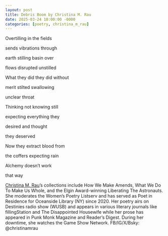 ```yaml
---
layout: post
title: Debris Boom by Christina M. Rau
date: 2025-03-24 10:00:00 -0000
categories: [poetry, christina_m_rau]
---
```


<p>Overtilling in the fields

sends vibrations through

earth stilling basin over

flows disrupted unstilled</p>

<p>What they did they did without

merit stilted swallowing

unclear throat</p>

<p>Thinking not knowing still

expecting everything they

desired and thought

they deserved</p>

<p>Now they extract blood from

the coffers expecting rain

Alchemy doesn’t work

that way</p>


<p><a href="http://www.christinamrau.com">Christina M. Rau</a>’s collections include How We Make Amends, What We Do To Make Us Whole, and the Elgin Award-winning Liberating The Astronauts. She moderates the Women’s Poetry Listserv and has served as Poet in Residence for Oceanside Library (NY) since 2020. Her poetry airs on Destinies radio show (WUSB) and appears in various literary journals like fillingStation and The Disappointed Housewife while her prose has appeared in Punk Monk Magazine and Reader’s Digest. During her downtime, she watches the Game Show Network. FB/IG/X/Bsky: @christinamrau</p> 
